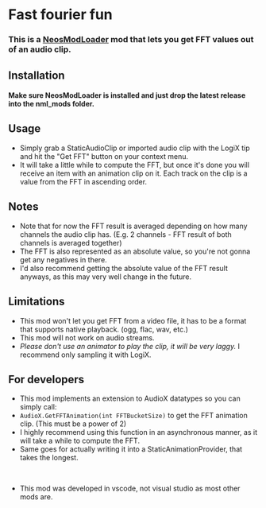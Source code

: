 # Fast fourier fun

### This is a [NeosModLoader](https://github.com/zkxs/NeosModLoader) mod that lets you get FFT values out of an audio clip.



## Installation

#### Make sure NeosModLoader is installed and just drop the latest release into the nml_mods folder.

## Usage

- Simply grab a StaticAudioClip or imported audio clip with the LogiX tip and hit the "Get FFT" button on your context menu.
- It will take a little while to compute the FFT, but once it's done you will receive an item with an animation clip on it. Each track on the clip is a value from the FFT in ascending order. 

## Notes

- Note that for now the FFT result is averaged depending on how many channels the audio clip has. (E.g. 2 channels - FFT result of both channels is averaged together)
- The FFT is also represented as an absolute value, so you're not gonna get any negatives in there.
- I'd also recommend getting the absolute value of the FFT result anyways, as this may very well change in the future.
## Limitations
- This mod won't let you get FFT from a video file, it has to be a format that supports native playback. (ogg, flac, wav, etc.)
- This mod will not work on audio streams.
- *Please don't use an animator to play the clip, it will be very laggy.* I recommend only sampling it with LogiX.


## For developers
- This mod implements an extension to AudioX datatypes so you can simply call:
- `AudioX.GetFFTAnimation(int FFTBucketSize)` to get the FFT animation clip. (This must be a power of 2)
- I highly recommend using this function in an asynchronous manner, as it will take a while to compute the FFT.
- Same goes for actually writing it into a StaticAnimationProvider, that takes the longest.
<p>&nbsp;</p>

- This mod was developed in vscode, not visual studio as most other mods are.
